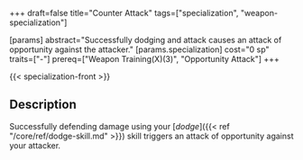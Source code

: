 +++
draft=false
title="Counter Attack"
tags=["specialization", "weapon-specialization"]

[params]
  abstract="Successfully dodging and attack causes an attack of opportunity against the attacker."
  [params.specialization]
    cost="0 sp"
    traits=["-"]
    prereq=["Weapon Training(X)(3)", "Opportunity Attack"]
+++

{{< specialization-front >}}

## Description

Successfully defending damage using your 
[*dodge*]({{< ref "/core/ref/dodge-skill.md" >}}) skill triggers an attack
of opportunity against your attacker.

